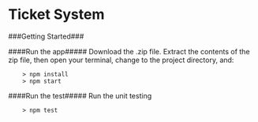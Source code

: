 # Ticket System

###Getting Started###

####Run the app#####
Download the .zip file.  Extract the contents of the zip file, then open your terminal, change to the project directory, and:

```
	> npm install
	> npm start
```
####Run the test#####
Run the unit testing

```
	> npm test
```
